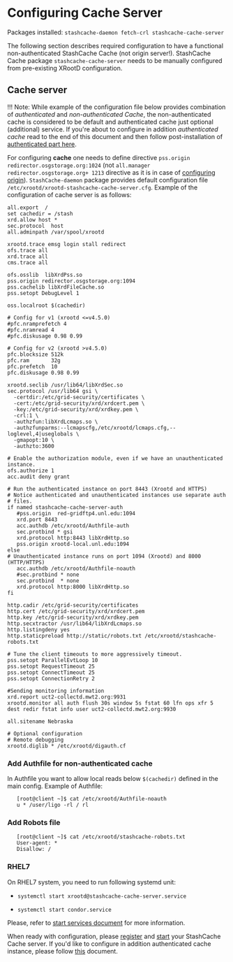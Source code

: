 # Configuring Cache Server

Packages installed: `stashcache-daemon fetch-crl stashcache-cache-server`

The following section describes required configuration to have a functional non-authenticated StashCache Cache (not origin server!). StashCache Cache package `stashcache-cache-server` needs to be manually configured from pre-existing XRootD configuration.

## Cache server
!!! Note: 
    While example of the configuration file below provides combination of _authenticated_ and _non-authenticated_ _Cache_, the non-authenticated cache is considered to be default and authenticated cache just optional (additional) service. If you're about to configure in addition _authenticated cache_ read to the end of this document and then follow post-installation of [authenticated part here](configure-cache-auth.md).

For configuring **cache** one needs to define directive `pss.origin redirector.osgstorage.org:1024` (not `all.manager redirector.osgstorage.org+ 1213` directive as it is in case of [configuring origin](configure-origin.md)). 
`StashCache-daemon` package provides default configuration file `/etc/xrootd/xrootd-stashcache-cache-server.cfg`. Example of the configuration of cache server is as follows:
```
all.export  /
set cachedir = /stash
xrd.allow host *
sec.protocol  host
all.adminpath /var/spool/xrootd

xrootd.trace emsg login stall redirect
ofs.trace all
xrd.trace all
cms.trace all

ofs.osslib  libXrdPss.so
pss.origin redirector.osgstorage.org:1094
pss.cachelib libXrdFileCache.so
pss.setopt DebugLevel 1

oss.localroot $(cachedir)

# Config for v1 (xrootd <=v4.5.0)
#pfc.nramprefetch 4
#pfc.nramread 4
#pfc.diskusage 0.98 0.99

# Config for v2 (xrootd >v4.5.0)
pfc.blocksize 512k
pfc.ram       32g
pfc.prefetch  10
pfc.diskusage 0.98 0.99

xrootd.seclib /usr/lib64/libXrdSec.so
sec.protocol /usr/lib64 gsi \
  -certdir:/etc/grid-security/certificates \
  -cert:/etc/grid-security/xrd/xrdcert.pem \
  -key:/etc/grid-security/xrd/xrdkey.pem \
  -crl:1 \
  -authzfun:libXrdLcmaps.so \
  -authzfunparms:--lcmapscfg,/etc/xrootd/lcmaps.cfg,--loglevel,4|useglobals \
  -gmapopt:10 \
  -authzto:3600

# Enable the authorization module, even if we have an unauthenticated instance.
ofs.authorize 1
acc.audit deny grant

# Run the authenticated instance on port 8443 (Xrootd and HTTPS)
# Notice authenticated and unauthenticated instances use separate auth
# files.
if named stashcache-cache-server-auth
   #pss.origin  red-gridftp4.unl.edu:1094
   xrd.port 8443
   acc.authdb /etc/xrootd/Authfile-auth
   sec.protbind * gsi
   xrd.protocol http:8443 libXrdHttp.so
   pss.origin xrootd-local.unl.edu:1094
else
# Unauthenticated instance runs on port 1094 (Xrootd) and 8000 (HTTP/HTTPS)
   acc.authdb /etc/xrootd/Authfile-noauth
   #sec.protbind * none
   sec.protbind  * none
   xrd.protocol http:8000 libXrdHttp.so
fi

http.cadir /etc/grid-security/certificates
http.cert /etc/grid-security/xrd/xrdcert.pem
http.key /etc/grid-security/xrd/xrdkey.pem
http.secxtractor /usr/lib64/libXrdLcmaps.so
http.listingdeny yes
http.staticpreload http://static/robots.txt /etc/xrootd/stashcache-robots.txt

# Tune the client timeouts to more aggressively timeout.
pss.setopt ParallelEvtLoop 10
pss.setopt RequestTimeout 25
pss.setopt ConnectTimeout 25
pss.setopt ConnectionRetry 2

#Sending monitoring information
xrd.report uct2-collectd.mwt2.org:9931
xrootd.monitor all auth flush 30s window 5s fstat 60 lfn ops xfr 5 dest redir fstat info user uct2-collectd.mwt2.org:9930

all.sitename Nebraska

# Optional configuration
# Remote debugging
xrootd.diglib * /etc/xrootd/digauth.cf
```

### Add Authfile for non-authenticated cache
In Authfile you want to allow local reads below `$(cachedir)` defined in the main config. Example of Authfile:
```
   [root@client ~]$ cat /etc/xrootd/Authfile-noauth 
   u * /user/ligo -rl / rl
```

### Add Robots file
```
   [root@client ~]$ cat /etc/xrootd/stashcache-robots.txt 
   User-agent: *
   Disallow: /
```

### RHEL7
On RHEL7 system, you need to run following systemd unit:

* `systemctl start xrootd@stashcache-cache-server.service`

* `systemctl start condor.service`

Please, refer to [start services document](../ops/start.md) for more information.

When ready with configuration, please [register](../ops/register.md) and [start](../ops/start.md) your StashCache Cache server.
If you'd like to configure in addition authenticated cache instance, please follow [this](configure-cache-auth.md) document.
